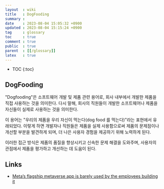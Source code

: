 ```yaml
---
layout  : wiki
title   : DogFooding
summary : 
date    : 2023-08-04 15:05:32 +0900
updated : 2023-08-04 15:15:24 +0900
tag     : glossary
toc     : true
comment : true
public  : true
parent  : [[/glossary]]
latex   : true
---
```

* TOC
{:toc}

## DogFooding

"Dogfooding"은 소프트웨어 개발 및 제품 관련 용어로, 회사 내부에서 개발한 제품을 직접 사용하는 것을 의미한다. 다시 말해, 회사의 직원들이 개발한 소프트웨어나 제품을 자신들이 실제로 사용하는 것을 의미한다.

이 용어는 "우리의 제품을 우리 자신이 먹는다(dog food 를 먹는다)"라는 표현에서 유래되었다. 이렇게 하면 개발자나 직원들은 제품을 실제 사용함으로써 제품의 문제점이나 개선할 부분을 발견하게 되며, 더 나은 사용자 경험을 제공하기 위해 노력하게 된다.

이러한 접근 방식은 제품의 품질을 향상시키고 신속한 문제 해결을 도와주며, 사용자의 관점에서 제품을 평가하고 개선하는 데 도움이 된다.

## Links 

- [Meta’s flagship metaverse app is barely used by the employees building it](https://www.theverge.com/2022/10/6/23391895/meta-facebook-horizon-worlds-vr-social-network-too-buggy-leaked-memo)